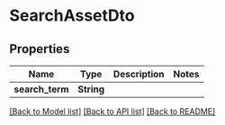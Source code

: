 # SearchAssetDto

## Properties

Name | Type | Description | Notes
------------ | ------------- | ------------- | -------------
**search_term** | **String** |  | 

[[Back to Model list]](../README.md#documentation-for-models) [[Back to API list]](../README.md#documentation-for-api-endpoints) [[Back to README]](../README.md)


